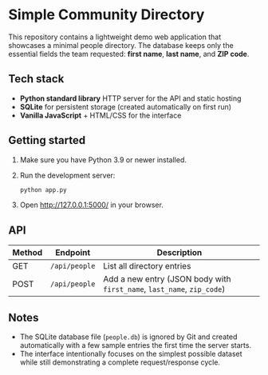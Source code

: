 # Simple Community Directory

This repository contains a lightweight demo web application that showcases a
minimal people directory. The database keeps only the essential fields the team
requested: **first name**, **last name**, and **ZIP code**.

## Tech stack

- **Python standard library** HTTP server for the API and static hosting
- **SQLite** for persistent storage (created automatically on first run)
- **Vanilla JavaScript** + HTML/CSS for the interface

## Getting started

1. Make sure you have Python 3.9 or newer installed.
2. Run the development server:

   ```bash
   python app.py
   ```

3. Open <http://127.0.0.1:5000/> in your browser.

## API

| Method | Endpoint      | Description         |
| ------ | ------------- | ------------------- |
| GET    | `/api/people` | List all directory entries |
| POST   | `/api/people` | Add a new entry (JSON body with `first_name`, `last_name`, `zip_code`) |

## Notes

- The SQLite database file (`people.db`) is ignored by Git and created
  automatically with a few sample entries the first time the server starts.
- The interface intentionally focuses on the simplest possible dataset while
  still demonstrating a complete request/response cycle.
